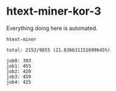 # htext-miner-kor-3

Everything doing here is automated.

```
htext-miner

total: 2152/9855 (21.836631151699645%)

job0: 393
job1: 455
job2: 420
job3: 459
job4: 425
```